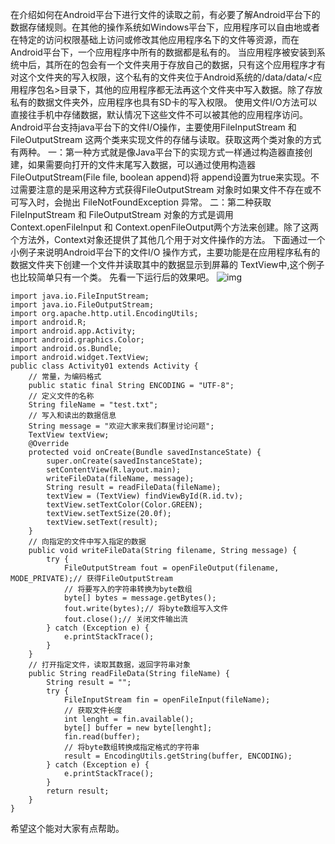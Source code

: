 在介绍如何在Android平台下进行文件的读取之前，有必要了解Android平台下的数据存储规则。在其他的操作系统如Windows平台下，应用程序可以自由地或者在特定的访问权限基础上访问或修改其他应用程序名下的文件等资源，而在Android平台下，一个应用程序中所有的数据都是私有的。
当应用程序被安装到系统中后，其所在的包会有一个文件夹用于存放自己的数据，只有这个应用程序才有对这个文件夹的写入权限，这个私有的文件夹位于Android系统的/data/data/<应用程序包名>目录下，其他的应用程序都无法再这个文件夹中写入数据。除了存放私有的数据文件夹外，应用程序也具有SD卡的写入权限。
使用文件I/O方法可以直接往手机中存储数据，默认情况下这些文件不可以被其他的应用程序访问。Android平台支持java平台下的文件I/O操作，主要使用FileInputStream 和 FileOutputStream 这两个类来实现文件的存储与读取。获取这两个类对象的方式有两种。
一：第一种方式就是像Java平台下的实现方式一样通过构造器直接创建，如果需要向打开的文件末尾写入数据，可以通过使用构造器FileOutputStream(File file, boolean append)将 append设置为true来实现。不过需要注意的是采用这种方式获得FileOutputStream 对象时如果文件不存在或不可写入时，会抛出 FileNotFoundException 异常。
二：第二种获取 FileInputStream 和 FileOutputStream 对象的方式是调用 Context.openFileInput 和 Context.openFileOutput两个方法来创建。除了这两个方法外，Context对象还提供了其他几个用于对文件操作的方法。
下面通过一个小例子来说明Android平台下的文件I/O 操作方式，主要功能是在应用程序私有的数据文件夹下创建一个文件并读取其中的数据显示到屏幕的 TextView中,这个例子也比较简单只有一个类。
先看一下运行后的效果吧。
![img](P)  
```  
import java.io.FileInputStream;
import java.io.FileOutputStream;
import org.apache.http.util.EncodingUtils;
import android.R;
import android.app.Activity;
import android.graphics.Color;
import android.os.Bundle;
import android.widget.TextView;
public class Activity01 extends Activity {
	// 常量，为编码格式
	public static final String ENCODING = "UTF-8";
	// 定义文件的名称
	String fileName = "test.txt";
	// 写入和读出的数据信息
	String message = "欢迎大家来我们群里讨论问题";
	TextView textView;
	@Override
	protected void onCreate(Bundle savedInstanceState) {
		super.onCreate(savedInstanceState);
		setContentView(R.layout.main);
		writeFileData(fileName, message);
		String result = readFileData(fileName);
		textView = (TextView) findViewById(R.id.tv);
		textView.setTextColor(Color.GREEN);
		textView.setTextSize(20.0f);
		textView.setText(result);
	}
	// 向指定的文件中写入指定的数据
	public void writeFileData(String filename, String message) {
		try {
			FileOutputStream fout = openFileOutput(filename, MODE_PRIVATE);// 获得FileOutputStream
			// 将要写入的字符串转换为byte数组
			byte[] bytes = message.getBytes();
			fout.write(bytes);// 将byte数组写入文件
			fout.close();// 关闭文件输出流
		} catch (Exception e) {
			e.printStackTrace();
		}
	}
	// 打开指定文件，读取其数据，返回字符串对象
	public String readFileData(String fileName) {
		String result = "";
		try {
			FileInputStream fin = openFileInput(fileName);
			// 获取文件长度
			int lenght = fin.available();
			byte[] buffer = new byte[lenght];
			fin.read(buffer);
			// 将byte数组转换成指定格式的字符串
			result = EncodingUtils.getString(buffer, ENCODING);
		} catch (Exception e) {
			e.printStackTrace();
		}
		return result;
	}
}
```
希望这个能对大家有点帮助。